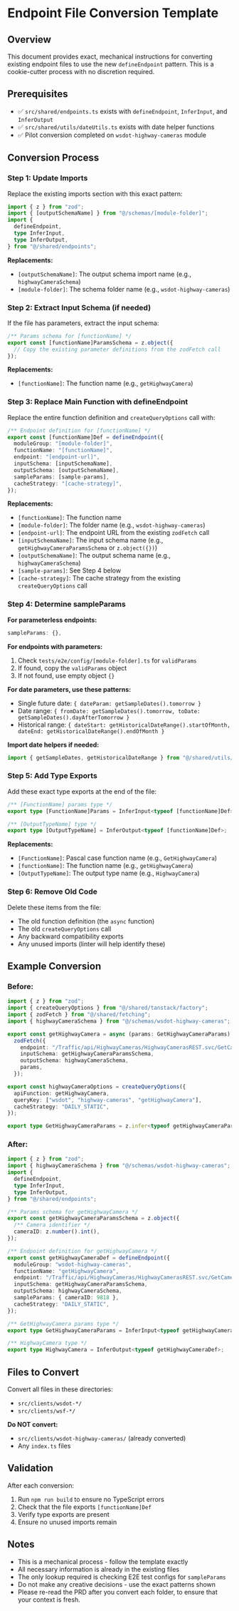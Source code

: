 # Endpoint File Conversion Template

## Overview
This document provides exact, mechanical instructions for converting existing endpoint files to use the new `defineEndpoint` pattern. This is a cookie-cutter process with no discretion required.

## Prerequisites
- ✅ `src/shared/endpoints.ts` exists with `defineEndpoint`, `InferInput`, and `InferOutput`
- ✅ `src/shared/utils/dateUtils.ts` exists with date helper functions
- ✅ Pilot conversion completed on `wsdot-highway-cameras` module

## Conversion Process

### Step 1: Update Imports
Replace the existing imports section with this exact pattern:

```ts
import { z } from "zod";
import { [outputSchemaName] } from "@/schemas/[module-folder]";
import {
  defineEndpoint,
  type InferInput,
  type InferOutput,
} from "@/shared/endpoints";
```

**Replacements:**
- `[outputSchemaName]`: The output schema import name (e.g., `highwayCameraSchema`)
- `[module-folder]`: The schema folder name (e.g., `wsdot-highway-cameras`)

### Step 2: Extract Input Schema (if needed)
If the file has parameters, extract the input schema:

```ts
/** Params schema for [functionName] */
export const [functionName]ParamsSchema = z.object({
  // Copy the existing parameter definitions from the zodFetch call
});
```

**Replacements:**
- `[functionName]`: The function name (e.g., `getHighwayCamera`)

### Step 3: Replace Main Function with defineEndpoint
Replace the entire function definition and `createQueryOptions` call with:

```ts
/** Endpoint definition for [functionName] */
export const [functionName]Def = defineEndpoint({
  moduleGroup: "[module-folder]",
  functionName: "[functionName]",
  endpoint: "[endpoint-url]",
  inputSchema: [inputSchemaName],
  outputSchema: [outputSchemaName],
  sampleParams: [sample-params],
  cacheStrategy: "[cache-strategy]",
});
```

**Replacements:**
- `[functionName]`: The function name
- `[module-folder]`: The folder name (e.g., `wsdot-highway-cameras`)
- `[endpoint-url]`: The endpoint URL from the existing `zodFetch` call
- `[inputSchemaName]`: The input schema name (e.g., `getHighwayCameraParamsSchema` or `z.object({})`)
- `[outputSchemaName]`: The output schema name (e.g., `highwayCameraSchema`)
- `[sample-params]`: See Step 4 below
- `[cache-strategy]`: The cache strategy from the existing `createQueryOptions` call

### Step 4: Determine sampleParams
**For parameterless endpoints:**
```ts
sampleParams: {},
```

**For endpoints with parameters:**
1. Check `tests/e2e/config/[module-folder].ts` for `validParams`
2. If found, copy the `validParams` object
3. If not found, use empty object `{}`

**For date parameters, use these patterns:**
- Single future date: `{ dateParam: getSampleDates().tomorrow }`
- Date range: `{ fromDate: getSampleDates().tomorrow, toDate: getSampleDates().dayAfterTomorrow }`
- Historical range: `{ dateStart: getHistoricalDateRange().startOfMonth, dateEnd: getHistoricalDateRange().endOfMonth }`

**Import date helpers if needed:**
```ts
import { getSampleDates, getHistoricalDateRange } from "@/shared/utils/dateUtils";
```

### Step 5: Add Type Exports
Add these exact type exports at the end of the file:

```ts
/** [FunctionName] params type */
export type [FunctionName]Params = InferInput<typeof [functionName]Def>;

/** [OutputTypeName] type */
export type [OutputTypeName] = InferOutput<typeof [functionName]Def>;
```

**Replacements:**
- `[FunctionName]`: Pascal case function name (e.g., `GetHighwayCamera`)
- `[functionName]`: The function name (e.g., `getHighwayCamera`)
- `[OutputTypeName]`: The output type name (e.g., `HighwayCamera`)

### Step 6: Remove Old Code
Delete these items from the file:
- The old function definition (the `async` function)
- The old `createQueryOptions` call
- Any backward compatibility exports
- Any unused imports (linter will help identify these)

## Example Conversion

### Before:
```ts
import { z } from "zod";
import { createQueryOptions } from "@/shared/tanstack/factory";
import { zodFetch } from "@/shared/fetching";
import { highwayCameraSchema } from "@/schemas/wsdot-highway-cameras";

export const getHighwayCamera = async (params: GetHighwayCameraParams): Promise<HighwayCamera> =>
  zodFetch({
    endpoint: "/Traffic/api/HighwayCameras/HighwayCamerasREST.svc/GetCameraAsJson",
    inputSchema: getHighwayCameraParamsSchema,
    outputSchema: highwayCameraSchema,
    params,
  });

export const highwayCameraOptions = createQueryOptions({
  apiFunction: getHighwayCamera,
  queryKey: ["wsdot", "highway-cameras", "getHighwayCamera"],
  cacheStrategy: "DAILY_STATIC",
});

export type GetHighwayCameraParams = z.infer<typeof getHighwayCameraParamsSchema>;
```

### After:
```ts
import { z } from "zod";
import { highwayCameraSchema } from "@/schemas/wsdot-highway-cameras";
import {
  defineEndpoint,
  type InferInput,
  type InferOutput,
} from "@/shared/endpoints";

/** Params schema for getHighwayCamera */
export const getHighwayCameraParamsSchema = z.object({
  /** Camera identifier */
  cameraID: z.number().int(),
});

/** Endpoint definition for getHighwayCamera */
export const getHighwayCameraDef = defineEndpoint({
  moduleGroup: "wsdot-highway-cameras",
  functionName: "getHighwayCamera",
  endpoint: "/Traffic/api/HighwayCameras/HighwayCamerasREST.svc/GetCameraAsJson",
  inputSchema: getHighwayCameraParamsSchema,
  outputSchema: highwayCameraSchema,
  sampleParams: { cameraID: 9818 },
  cacheStrategy: "DAILY_STATIC",
});

/** GetHighwayCamera params type */
export type GetHighwayCameraParams = InferInput<typeof getHighwayCameraDef>;

/** HighwayCamera type */
export type HighwayCamera = InferOutput<typeof getHighwayCameraDef>;
```

## Files to Convert

Convert all files in these directories:
- `src/clients/wsdot-*/`
- `src/clients/wsf-*/`

**Do NOT convert:**
- `src/clients/wsdot-highway-cameras/` (already converted)
- Any `index.ts` files

## Validation

After each conversion:
1. Run `npm run build` to ensure no TypeScript errors
2. Check that the file exports `[functionName]Def`
3. Verify type exports are present
4. Ensure no unused imports remain

## Notes

- This is a mechanical process - follow the template exactly
- All necessary information is already in the existing files
- The only lookup required is checking E2E test configs for `sampleParams`
- Do not make any creative decisions - use the exact patterns shown
- Please re-read the PRD after you convert each folder, to ensure that your context is fresh.
